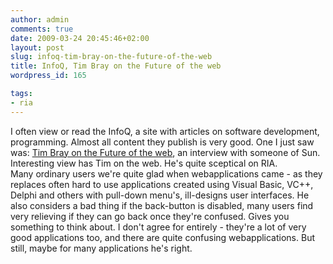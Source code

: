 ```yaml
---
author: admin
comments: true
date: 2009-03-24 20:45:46+02:00
layout: post
slug: infoq-tim-bray-on-the-future-of-the-web
title: InfoQ, Tim Bray on the Future of the web
wordpress_id: 165

tags:
- ria
---
```


I often view or read the InfoQ, a site with articles on software development, programming. Almost all content they publish is very good. One I just saw was: [Tim Bray on the Future of the web](http://www.infoq.com/interviews/tim-bray-future-of-web), an interview with someone of Sun. Interesting view has Tim on the web. He's quite sceptical on RIA. Many ordinary users we're quite glad when webapplications came - as they replaces often hard to use applications created using Visual Basic, VC++, Delphi and others with pull-down menu's, ill-designs user interfaces. He also considers a bad thing if the back-button is disabled, many users find very relieving if they can go back once they're confused. Gives you something to think about.
I don't agree for entirely - they're a lot of very good applications too, and there are quite confusing webapplications. But still, maybe for many applications he's right.
